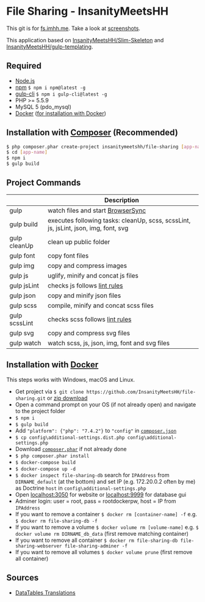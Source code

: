 # File Sharing - InsanityMeetsHH

This git is for [fs.imhh.me](http://fs.insanitymeetshh.net). Take a look at [screenshots](https://github.com/InsanityMeetsHH/file-sharing/tree/master/screenshots).

This application based on [InsanityMeetsHH/Slim-Skeleton](https://github.com/InsanityMeetsHH/Slim-Skeleton) and [InsanityMeetsHH/gulp-templating](https://github.com/InsanityMeetsHH/gulp-templating).

## Required
* [Node.js](http://nodejs.org/en/download/)
* [npm](http://www.npmjs.com/get-npm) `$ npm i npm@latest -g`
* [gulp-cli](https://www.npmjs.com/package/gulp-cli) `$ npm i gulp-cli@latest -g`
* PHP >= 5.5.9
* MySQL 5 (pdo_mysql)
* [Docker](https://www.docker.com/) ([for installation with Docker](https://github.com/InsanityMeetsHH/file-sharing#installation-with-docker))

## Installation with [Composer](https://getcomposer.org/download/1.9.3/composer.phar) (Recommended)

```bash
$ php composer.phar create-project insanitymeetshh/file-sharing [app-name]
$ cd [app-name]
$ npm i
$ gulp build
```

## Project Commands
|               | Description                                                                                                          |
|---------------|----------------------------------------------------------------------------------------------------------------------|
| gulp          | watch files and start [BrowserSync](https://www.npmjs.com/package/browser-sync)                                      |
| gulp build    | executes following tasks: cleanUp, scss, scssLint, js, jsLint, json, img, font, svg                                  |
| gulp cleanUp  | clean up public folder                                                                                               |
| gulp font     | copy font files                                                                                                      |
| gulp img      | copy and compress images                                                                                             |
| gulp js       | uglify, minify and concat js files                                                                                   |
| gulp jsLint   | checks js follows [lint rules](https://github.com/InsanityMeetsHH/file-sharing/blob/master/src/app/js-lint.json)     |
| gulp json     | copy and minify json files                                                                                           |
| gulp scss     | compile, minify and concat scss files                                                                                |
| gulp scssLint | checks scss follows [lint rules](https://github.com/InsanityMeetsHH/file-sharing/blob/master/src/app/scss-lint.json) |
| gulp svg      | copy and compress svg files                                                                                          |
| gulp watch    | watch scss, js, json, img, font and svg files                                                                        |

## Installation with [Docker](https://www.docker.com/)
This steps works with Windows, macOS and Linux. 
* Get project via `$ git clone https://github.com/InsanityMeetsHH/file-sharing.git` or [zip download](https://github.com/InsanityMeetsHH/file-sharing/archive/master.zip)
* Open a command prompt on your OS (if not already open) and navigate to the project folder
* `$ npm i`
* `$ gulp build`
* Add `"platform": {"php": "7.4.2"}` to `"config"` in [`composer.json`](https://github.com/InsanityMeetsHH/file-sharing/blob/master/composer.json#L46)
* `$ cp config\additional-settings.dist.php config\additional-settings.php`
* Download [`composer.phar`](https://getcomposer.org/download/1.9.3/composer.phar) if not already done
* `$ php composer.phar install`
* `$ docker-compose build`
* `$ docker-compose up -d`
* `$ docker inspect file-sharing-db` search for `IPAddress` from `DIRNAME_default` (at the bottom) and set IP (e.g. 172.20.0.2 often by me) as Doctrine `host` in `config\additional-settings.php`
* Open [localhost:3050](http://localhost:3050) for website or [localhost:9999](http://localhost:9999) for database gui
* Adminer login: user = root, pass = rootdockerpw, host = IP from `IPAddress`
* If you want to remove a container `$ docker rm [container-name] -f` e.g. `$ docker rm file-sharing-db -f`
* If you want to remove a volume `$ docker volume rm [volume-name]` e.g. `$ docker volume rm DIRNAME_db_data` (first remove matching container)
* If you want to remove all container `$ docker rm file-sharing-db file-sharing-webserver file-sharing-adminer -f`
* If you want to remove all volumes `$ docker volume prune` (first remove all container)

## Sources
* [DataTables Translations](https://datatables.net/plug-ins/i18n/)